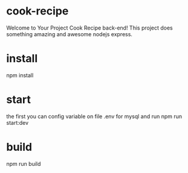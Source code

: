 # cook-recipe
Welcome to Your Project  Cook Recipe back-end! This project does something amazing and awesome nodejs express.

# install
npm install

# start
the first you can config variable on file .env for mysql
and run npm run start:dev

# build
npm run build



